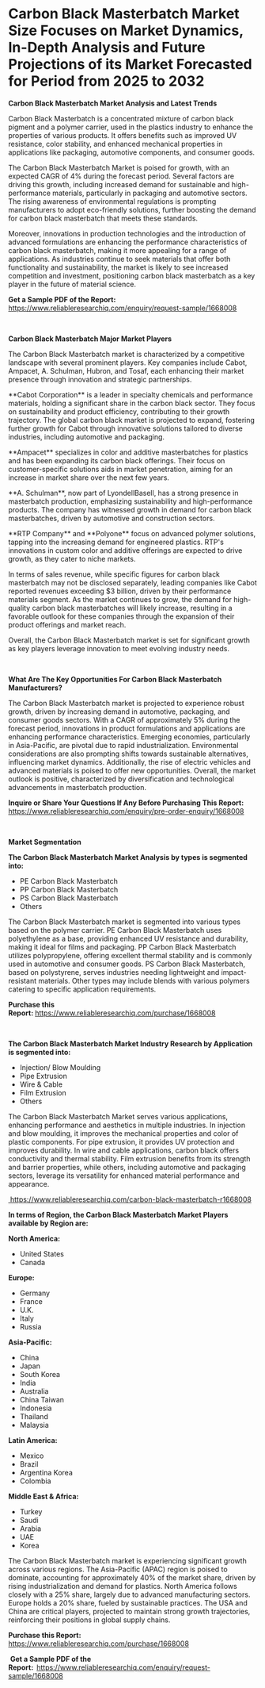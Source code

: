 <p><h1>Carbon Black Masterbatch Market Size Focuses on Market Dynamics, In-Depth Analysis and Future Projections of its Market Forecasted for Period from 2025 to 2032</h1></p><p><strong>Carbon Black Masterbatch Market Analysis and Latest Trends</strong></p>
<p><p>Carbon Black Masterbatch is a concentrated mixture of carbon black pigment and a polymer carrier, used in the plastics industry to enhance the properties of various products. It offers benefits such as improved UV resistance, color stability, and enhanced mechanical properties in applications like packaging, automotive components, and consumer goods. </p><p>The Carbon Black Masterbatch Market is poised for growth, with an expected CAGR of 4% during the forecast period. Several factors are driving this growth, including increased demand for sustainable and high-performance materials, particularly in packaging and automotive sectors. The rising awareness of environmental regulations is prompting manufacturers to adopt eco-friendly solutions, further boosting the demand for carbon black masterbatch that meets these standards.</p><p>Moreover, innovations in production technologies and the introduction of advanced formulations are enhancing the performance characteristics of carbon black masterbatch, making it more appealing for a range of applications. As industries continue to seek materials that offer both functionality and sustainability, the market is likely to see increased competition and investment, positioning carbon black masterbatch as a key player in the future of material science.</p></p>
<p><strong>Get a Sample PDF of the Report:&nbsp;</strong> <a href="https://www.reliableresearchiq.com/enquiry/request-sample/1668008?utm_campaign=3510&utm_medium=2&utm_source=Github&utm_content=ia&utm_term=17042025&utm_id=carbon-black-masterbatch">https://www.reliableresearchiq.com/enquiry/request-sample/1668008</a></p>
<p>&nbsp;</p>
<p><strong>Carbon Black Masterbatch Major Market Players</strong></p>
<p><p>The Carbon Black Masterbatch market is characterized by a competitive landscape with several prominent players. Key companies include Cabot, Ampacet, A. Schulman, Hubron, and Tosaf, each enhancing their market presence through innovation and strategic partnerships.</p><p>**Cabot Corporation** is a leader in specialty chemicals and performance materials, holding a significant share in the carbon black sector. They focus on sustainability and product efficiency, contributing to their growth trajectory. The global carbon black market is projected to expand, fostering further growth for Cabot through innovative solutions tailored to diverse industries, including automotive and packaging.</p><p>**Ampacet** specializes in color and additive masterbatches for plastics and has been expanding its carbon black offerings. Their focus on customer-specific solutions aids in market penetration, aiming for an increase in market share over the next few years.</p><p>**A. Schulman**, now part of LyondellBasell, has a strong presence in masterbatch production, emphasizing sustainability and high-performance products. The company has witnessed growth in demand for carbon black masterbatches, driven by automotive and construction sectors.</p><p>**RTP Company** and **Polyone** focus on advanced polymer solutions, tapping into the increasing demand for engineered plastics. RTP's innovations in custom color and additive offerings are expected to drive growth, as they cater to niche markets.</p><p>In terms of sales revenue, while specific figures for carbon black masterbatch may not be disclosed separately, leading companies like Cabot reported revenues exceeding $3 billion, driven by their performance materials segment. As the market continues to grow, the demand for high-quality carbon black masterbatches will likely increase, resulting in a favorable outlook for these companies through the expansion of their product offerings and market reach. </p><p>Overall, the Carbon Black Masterbatch market is set for significant growth as key players leverage innovation to meet evolving industry needs.</p></p>
<p>&nbsp;</p>
<p><strong>What Are The Key Opportunities For Carbon Black Masterbatch Manufacturers?</strong></p>
<p><p>The Carbon Black Masterbatch market is projected to experience robust growth, driven by increasing demand in automotive, packaging, and consumer goods sectors. With a CAGR of approximately 5% during the forecast period, innovations in product formulations and applications are enhancing performance characteristics. Emerging economies, particularly in Asia-Pacific, are pivotal due to rapid industrialization. Environmental considerations are also prompting shifts towards sustainable alternatives, influencing market dynamics. Additionally, the rise of electric vehicles and advanced materials is poised to offer new opportunities. Overall, the market outlook is positive, characterized by diversification and technological advancements in masterbatch production.</p></p>
<p><strong>Inquire or Share Your Questions If Any Before Purchasing This Report:</strong> <a href="https://www.reliableresearchiq.com/enquiry/pre-order-enquiry/1668008?utm_campaign=3510&utm_medium=2&utm_source=Github&utm_content=ia&utm_term=17042025&utm_id=carbon-black-masterbatch">https://www.reliableresearchiq.com/enquiry/pre-order-enquiry/1668008</a></p>
<p>&nbsp;</p>
<p><strong>Market Segmentation</strong></p>
<p><strong>The Carbon Black Masterbatch Market Analysis by types is segmented into:</strong></p>
<p><ul><li>PE Carbon Black Masterbatch</li><li>PP Carbon Black Masterbatch</li><li>PS Carbon Black Masterbatch</li><li>Others</li></ul></p>
<p><p>The Carbon Black Masterbatch market is segmented into various types based on the polymer carrier. PE Carbon Black Masterbatch uses polyethylene as a base, providing enhanced UV resistance and durability, making it ideal for films and packaging. PP Carbon Black Masterbatch utilizes polypropylene, offering excellent thermal stability and is commonly used in automotive and consumer goods. PS Carbon Black Masterbatch, based on polystyrene, serves industries needing lightweight and impact-resistant materials. Other types may include blends with various polymers catering to specific application requirements.</p></p>
<p><strong>Purchase this Report:&nbsp;</strong><a href="https://www.reliableresearchiq.com/purchase/1668008?utm_campaign=3510&utm_medium=2&utm_source=Github&utm_content=ia&utm_term=17042025&utm_id=carbon-black-masterbatch">https://www.reliableresearchiq.com/purchase/1668008</a></p>
<p>&nbsp;</p>
<p><strong>The Carbon Black Masterbatch Market Industry Research by Application is segmented into:</strong></p>
<p><ul><li>Injection/ Blow Moulding</li><li>Pipe Extrusion</li><li>Wire & Cable</li><li>Film Extrusion</li><li>Others</li></ul></p>
<p><p>The Carbon Black Masterbatch Market serves various applications, enhancing performance and aesthetics in multiple industries. In injection and blow moulding, it improves the mechanical properties and color of plastic components. For pipe extrusion, it provides UV protection and improves durability. In wire and cable applications, carbon black offers conductivity and thermal stability. Film extrusion benefits from its strength and barrier properties, while others, including automotive and packaging sectors, leverage its versatility for enhanced material performance and appearance.</p></p>
<p><a href="https://www.reliableresearchiq.com/carbon-black-masterbatch-r1668008?utm_campaign=3510&utm_medium=2&utm_source=Github&utm_content=ia&utm_term=17042025&utm_id=carbon-black-masterbatch">&nbsp;https://www.reliableresearchiq.com/carbon-black-masterbatch-r1668008</a></p>
<p><strong>In terms of Region, the Carbon Black Masterbatch Market Players available by Region are:</strong></p>
<p>
    <p> <strong> North America: </strong>
        <ul>
            <li>United States</li>
            <li>Canada</li>
        </ul>
        </p> 
    <p> <strong> Europe: </strong>
        <ul>
            <li>Germany</li>
            <li>France</li>
            <li>U.K.</li>
            <li>Italy</li>
            <li>Russia</li>
        </ul>
        </p> 
    <p> <strong> Asia-Pacific: </strong>
        <ul>
            <li>China</li>
            <li>Japan</li>
            <li>South Korea</li>
            <li>India</li>
            <li>Australia</li>
            <li>China Taiwan</li>
            <li>Indonesia</li>
            <li>Thailand</li>
            <li>Malaysia</li>
        </ul>
        </p> 
    <p> <strong> Latin America: </strong>
        <ul>
            <li>Mexico</li>
            <li>Brazil</li>
            <li>Argentina Korea</li>
            <li>Colombia</li>
        </ul>
        </p> 
    <p> <strong> Middle East & Africa: </strong>
        <ul>
            <li>Turkey</li>
            <li>Saudi</li>
            <li>Arabia</li>
            <li>UAE</li>
            <li>Korea</li>
        </ul>
    </p>
    </p>
<p><p>The Carbon Black Masterbatch market is experiencing significant growth across various regions. The Asia-Pacific (APAC) region is poised to dominate, accounting for approximately 40% of the market share, driven by rising industrialization and demand for plastics. North America follows closely with a 25% share, largely due to advanced manufacturing sectors. Europe holds a 20% share, fueled by sustainable practices. The USA and China are critical players, projected to maintain strong growth trajectories, reinforcing their positions in global supply chains.</p></p>
<p><strong>Purchase this Report: </strong><a href="https://www.reliableresearchiq.com/purchase/1668008?utm_campaign=3510&utm_medium=2&utm_source=Github&utm_content=ia&utm_term=17042025&utm_id=carbon-black-masterbatch">https://www.reliableresearchiq.com/purchase/1668008</a></p>
<p>&nbsp;<strong>Get a Sample PDF of the Report:&nbsp;&nbsp;</strong><a href="https://www.reliableresearchiq.com/enquiry/request-sample/1668008?utm_campaign=3510&utm_medium=2&utm_source=Github&utm_content=ia&utm_term=17042025&utm_id=carbon-black-masterbatch">https://www.reliableresearchiq.com/enquiry/request-sample/1668008</a></p>
<p><strong></strong></p>
<p><p></p><p></p><p></p></p>